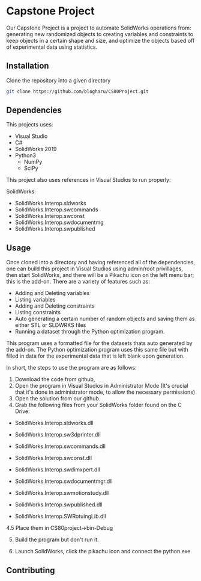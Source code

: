 # Capstone Project

Our Capstone Project is a project to automate SolidWorks operations from: generating new randomized objects to creating variables and constraints to keep objects in a certain shape and size, and optimize the objects based off of experimental data using statistics.

## Installation

Clone the repository into a given directory

``` bash
git clone https://github.com/blogharu/CS80Project.git
```

## Dependencies

This projects uses:

- Visual Studio
- C#
- SolidWorks 2019
- Python3
  - NumPy
  - SciPy

This project also uses references in Visual Studios to run properly:

SolidWorks:

- SolidWorks.Interop.sldworks
- SolidWorks.Interop.swcommands
- SolidWorks.Interop.swconst
- SolidWorks.Interop.swdocumentmg
- SolidWorks.Interop.swpublished

## Usage

Once cloned into a directory and having referenced all of the dependencies, one can build this project in Visual Studios using admin/root privillages, then start SolidWorks, and there will be a Pikachu icon on the left menu bar; this is the add-on. There are a variety of features such as:

- Adding and Deleting variables
- Listing variables
- Adding and Deleting constraints
- Listing constraints
- Auto generating a certain number of random objects and saving them as either STL or SLDWRKS files
- Running a dataset through the Python optimization program.

This program uses a formatted file for the datasets thats auto generated by the add-on. The Python optimization program uses this same file but with filled in data for the experimental data that is left blank upon generation.

In short, the steps to use the program are as follows:
1. Download the code from github,
2. Open the program in Visual Studios in Administrator Mode (It's crucial that it's done in administrator mode, to allow the necessary permissions)
3. Open the solution from our github.
4. Grab the following files from your SolidWorks folder found on the C Drive:
- SolidWorks.Interop.sldworks.dll

- SolidWorks.Interop.sw3dprinter.dll

- SolidWorks.Interop.swcommands.dll

- SolidWorks.Interop.swconst.dll

- SolidWorks.Interop.swdimxpert.dll

- SolidWorks.Interop.swdocumentmgr.dll

- SolidWorks.Interop.swmotionstudy.dll

- SolidWorks.Interop.swpublished.dll

- SolidWorks.Interop.SWRotuingLib.dll

4.5 Place them in CS80project->bin-Debug

5. Build the program but don't run it.

6. Launch SolidWorks, click the pikachu icon and connect the python.exe


## Contributing

